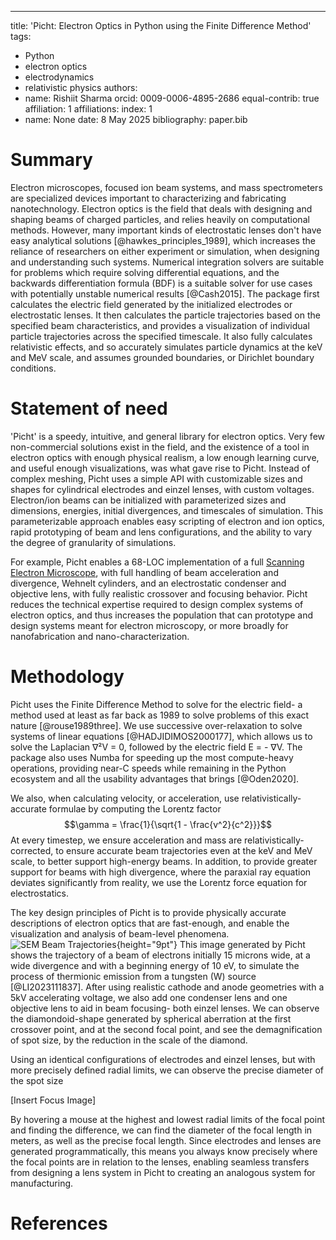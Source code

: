 ---
title: 'Picht: Electron Optics in Python using the Finite Difference Method'
tags:
  - Python
  - electron optics
  - electrodynamics
  - relativistic physics
authors:
  - name: Rishiit Sharma
    orcid: 0009-0006-4895-2686
    equal-contrib: true
    affiliation: 1
affiliations:
   index: 1
 - name: None
date: 8 May 2025
bibliography: paper.bib

# Summary

Electron microscopes, focused ion beam systems, and mass spectrometers are specialized devices important to characterizing and fabricating nanotechnology. Electron optics is the field that deals with designing and shaping beams of charged particles, and relies heavily on computational methods. However, many important kinds of electrostatic lenses don't have easy analytical solutions [@hawkes_principles_1989], which increases the reliance of researchers on either experiment or simulation, when designing and understanding such systems. Numerical integration solvers are suitable for problems which require solving differential equations, and the backwards differentiation formula (BDF) is a suitable solver for use cases with potentially unstable numerical results [@Cash2015]. The package first calculates the electric field generated by the initialized electrodes or electrostatic lenses. It then calculates the particle trajectories based on the specified beam characteristics, and provides a visualization of individual particle trajectories across the specified timescale. It also fully calculates relativistic effects, and so accurately simulates particle dynamics at the keV and MeV scale, and assumes grounded boundaries, or Dirichlet boundary conditions. 

# Statement of need

'Picht' is a speedy, intuitive, and general library for electron optics. Very few non-commercial solutions exist in the field, and the existence of a tool in electron optics with enough physical realism, a low enough learning curve, and useful enough visualizations, was what gave rise to Picht. Instead of complex meshing, Picht uses a simple API with customizable sizes and shapes for cylindrical electrodes and einzel lenses, with custom voltages. Electron/ion beams can be initialized with parameterized sizes and dimensions, energies, initial divergences, and timescales of simulation. This parameterizable approach enables easy scripting of electron and ion optics, rapid prototyping of beam and lens configurations, and the ability to vary the degree of granularity of simulations. 

For example, Picht enables a 68-LOC implementation of a full [Scanning Electron Microscope](https://github.com/rolypolytoy/picht/blob/main/examples/sem.py), with full handling of beam acceleration and divergence, Wehnelt cylinders, and an electrostatic condenser and objective lens, with fully realistic crossover and focusing behavior. Picht reduces the technical expertise required to design complex systems of electron optics, and thus increases the population that can prototype and design systems meant for electron microscopy, or more broadly for nanofabrication and nano-characterization. 

# Methodology

Picht uses the Finite Difference Method to solve for the electric field- a method used at least as far back as 1989 to solve problems of this exact nature [@rouse1989three]. We use successive over-relaxation to solve systems of linear equations [@HADJIDIMOS2000177], which allows us to solve the Laplacian ∇²V = 0, followed by the electric field E = - ∇V. The package also uses Numba for speeding up the most compute-heavy operations, providing near-C speeds while remaining in the Python ecosystem and all the usability advantages that brings [@Oden2020]. 

We also, when calculating velocity, or acceleration, use relativistically-accurate formulae by computing the Lorentz factor
$$\gamma = \frac{1}{\sqrt{1 - \frac{v^2}{c^2}}}$$
At every timestep, we ensure acceleration and mass are relativistically-corrected, to ensure accurate beam trajectories even at the keV and MeV scale, to better support high-energy beams. In addition, to provide greater support for beams with high divergence, where the paraxial ray equation deviates significantly from reality, we use the Lorentz force equation for electrostatics. 

The key design principles of Picht is to provide physically accurate descriptions of electron optics that are fast-enough, and enable the visualization and analysis of beam-level phenomena. 
![SEM Beam Trajectories](https://github.com/user-attachments/assets/306c7e1e-ce28-4df8-9b98-8ca9ec437f8c){height="9pt"}
This image generated by Picht shows the trajectory of a beam of electrons initially 15 microns wide, at a wide divergence and with a beginning energy of 10 eV, to simulate the process of thermionic emission from a tungsten (W) source [@LI2023111837]. After using realistic cathode and anode geometries with a 5kV accelerating voltage, we also add one condenser lens and one objective lens to aid in beam focusing- both einzel lenses. We can observe the diamondoid-shape generated by spherical aberration at the first crossover point, and at the second focal point, and see the demagnification of spot size, by the reduction in the scale of the diamond. 

Using an identical configurations of electrodes and einzel lenses, but with more precisely defined radial limits, we can observe the precise diameter of the spot size

[Insert Focus Image]

By hovering a mouse at the highest and lowest radial limits of the focal point and finding the difference, we can find the diameter of the focal length in meters, as well as the precise focal length. Since electrodes and lenses are generated programmatically, this means you always know precisely where the focal points are in relation to the lenses, enabling seamless transfers from designing a lens system in Picht to creating an analogous system for manufacturing.

# References
